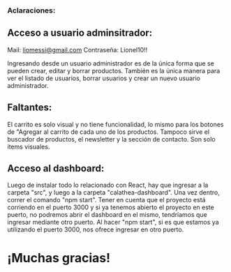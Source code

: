 ### Aclaraciones:

## Acceso a usuario adminsitrador:

Mail: liomessi@gmail.com
Contraseña: Lionel10!!

Ingresando desde un usuario administrador es de la única forma que se pueden crear, editar y borrar productos.
También es la única manera para ver el listado de usuarios, borrar usuarios y crear un nuevo usuario administrador.

## Faltantes:

El carrito es solo visual y no tiene funcionalidad, lo mismo para los botones de "Agregar al carrito de cada uno de los productos.
Tampoco sirve el buscador de productos, el newsletter y la sección de contacto. Son solo items visuales.

## Acceso al dashboard:

Luego de instalar todo lo relacionado con React, hay que ingresar a la carpeta "src", y luego a la carpeta "calathea-dashboard". Una vez dentro, correr el comando "npm start".
Tener en cuenta que el proyecto está corriendo en el puerto 3000 y si ya tenemos abierto el proyecto en este puerto, no podremos abrir el dashboard en el mismo, tendríamos que ingresar mediante otro puerto. Al hacer "npm start", si es que estamos ya utilizando el puerto 3000, nos ofrece ingresar en otro puerto.



# ¡Muchas gracias!